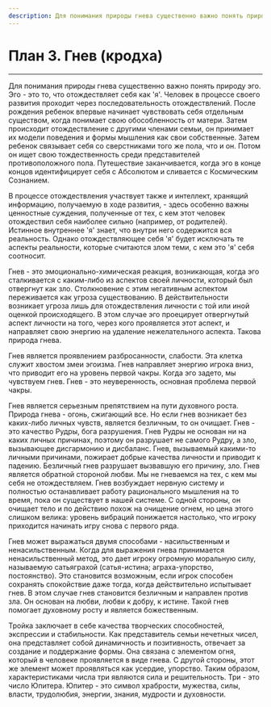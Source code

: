 ```yaml
---
description: Для понимания природы гнева существенно важно понять природу эго. Эго - это то, что отождествляет себя как 'я'.
---
```

# План 3. Гнев (кродха)


---
Для понимания природы гнева существенно важно понять природу эго. Эго - это то, что отождествляет себя как 'я'. Человек в процессе своего развития проходит через последовательность отождествлений. После рождения ребенок впервые начинает чувствовать себя отдельным существом, когда понимает свою обособленность от матери. Затем происходит отождествление с другими членами семьи, он принимает их модели поведения и формы мышления как свои собственные. Затем ребенок связывает себя со сверстниками того же пола, что и он. Потом он ищет свою тождественность среди представителей противоположного пола. Путешествие заканчивается, когда эго в конце концов идентифицирует себя с Абсолютом и сливается с Космическим Сознанием. 

В процессе отождествления участвует также и интеллект, хранящий информацию, получаемую в ходе развития, - здесь особенно важны ценностные суждения, полученные от тех, с кем этот человек отождествил себя наиболее сильно (например, от родителей). Истинное внутреннее 'я' знает, что внутри него содержится вся реальность. Однако отождествляющее себя 'я' будет исключать те аспекты реальности, которые считаются злом теми, с кем это 'я' себя соотносит. 

Гнев - это эмоционально-химическая реакция, возникающая, когда эго сталкивается с каким-либо из аспектов своей личности, который был отвергнут как зло. Столкновение с этим негативным аспектом переживается как угроза существованию. В действительности возникает угроза лишь для отождествления личности с той или иной оценкой происходящего. В этом случае эго проецирует отвергнутый аспект личности на того, через кого проявляется этот аспект, и направляет свою энергию на удаление нежелательного аспекта. Такова природа гнева. 

Гнев является проявлением разбросанности, слабости. Эта клетка служит хвостом змеи эгоизма. Гнев направляет энергию игрока вниз, что приводит его на уровень первой чакры. Когда эго задето, мы чувствуем гнев. Гнев - это неуверенность, основная проблема первой чакры. 

Гнев является серьезным препятствием на пути духовного роста. Природа гнева - огонь, сжигающий все. Но если гнев возникает без каких-либо личных чувств, является безличным, то он очищает. Гнев - это качество Рудры, бога разрушения. Гнев Рудры не основан ни на каких личных причинах, поэтому он разрушает не самого Рудру, а зло, вызывающее дисгармонию и дисбаланс. Гнев, вызываемый какими-то личными причинами, пожирает добрые качества личности и приводит к падению. Безличный гнев разрушает вызвавшую его причину, зло. Гнев является обратной стороной любви. Мы не гневаемся на тех, с кем мы себя не отождествляем. Гнев возбуждает нервную систему и полностью останавливает работу рационального мышления на то время, пока он существует в нашей системе. С одной стороны, он очищает тело и по действию похож на очищение огнем, но цена этого слишком велика: уровень вибраций понижается настолько, что игроку приходится начинать игру снова с первого ряда. 

Гнев может выражаться двумя способами - насильственным и ненасильственным. Когда для выражения гнева принимается ненасильственный метод, это дает игроку огромную моральную силу, называемую сатьяграхой (сатья-истина; аграха-упорство, постоянство). Это становится возможным, если игрок способен сохранять спокойствие даже тогда, когда действительно испытывает гнев. В этом случае гнев становится безличным и направлен против зла. Он основан на любви, любви к добру, к истине. Такой гнев помогает духовному росту и является божественным. 

Тройка заключает в себе качества творческих способностей, экспрессии и стабильности. Как представитель семьи нечетных чисел, она представляет собой динамичность и позитивность, отвечает за создание и поддержание формы. Она связана с элементом огня, который в человеке проявляется в виде гнева. С другой стороны, этот же элемент может проявляться как усердие, упорство. Таким образом, характеристиками числа три являются сила и решительность. Три - это число Юпитера. Юпитер - это символ храбрости, мужества, силы, власти, трудолюбия, энергии, знания, мудрости и духовности.
